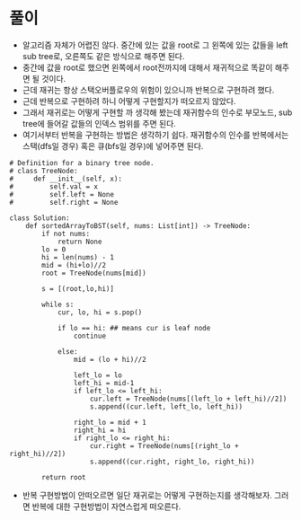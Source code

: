 
# 풀이
- 알고리즘 자체가 어렵진 않다. 중간에 있는 값을 root로 그 왼쪽에 있는 값들을 left sub tree로, 오른쪽도 같은 방식으로 해주면 된다.
- 중간에 값을 root로 했으면 왼쪽에서 root전까지에 대해서 재귀적으로 똑같이 해주면 될 것이다.
- 근데 재귀는 항상 스택오버플로우의 위험이 있으니까 반복으로 구현하려 했다.
- 근데 반복으로 구현하려 하니 어떻게 구현할지가 떠오르지 않았다.
- 그래서 재귀로는 어떻게 구현할 까 생각해 봤는데 재귀함수의 인수로 부모노드, sub tree에 들어갈 값들의 인덱스 범위를 주면 된다.
- 여기서부터 반복을 구현하는 방법은 생각하기 쉽다. 재귀함수의 인수를 반복에서는 스택(dfs일 경우) 혹은 큐(bfs일 경우)에 넣어주면 된다.
```python3
# Definition for a binary tree node.
# class TreeNode:
#     def __init__(self, x):
#         self.val = x
#         self.left = None
#         self.right = None

class Solution:
    def sortedArrayToBST(self, nums: List[int]) -> TreeNode:
        if not nums:
            return None
        lo = 0
        hi = len(nums) - 1
        mid = (hi+lo)//2
        root = TreeNode(nums[mid])
        
        s = [(root,lo,hi)]
        
        while s:
            cur, lo, hi = s.pop()
            
            if lo == hi: ## means cur is leaf node
                continue
            
            else:
                mid = (lo + hi)//2
                
                left_lo = lo
                left_hi = mid-1
                if left_lo <= left_hi:
                    cur.left = TreeNode(nums[(left_lo + left_hi)//2])
                    s.append((cur.left, left_lo, left_hi))
                
                right_lo = mid + 1
                right_hi = hi
                if right_lo <= right_hi:
                    cur.right = TreeNode(nums[(right_lo + right_hi)//2])
                    s.append((cur.right, right_lo, right_hi))
                    
        return root
```
- 반복 구현방법이 안떠오르면 일단 재귀로는 어떻게 구현하는지를 생각해보자. 그러면 반복에 대한 구현방법이 자연스럽게 떠오른다.
